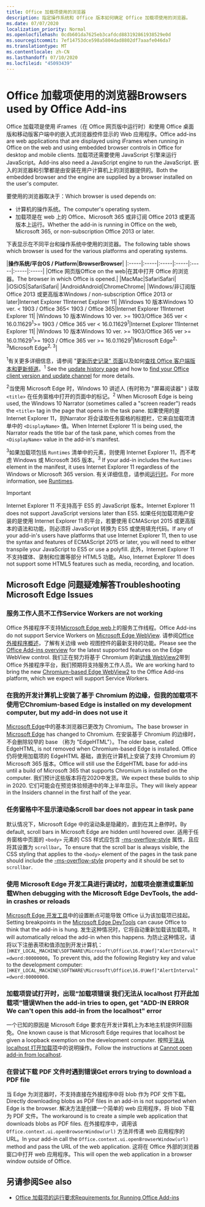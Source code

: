 ```yaml
---
title: Office 加载项使用的浏览器
description: 指定操作系统和 Office 版本如何确定 Office 加载项使用的浏览器。
ms.date: 07/07/2020
localization_priority: Normal
ms.openlocfilehash: 0cdb601da7625eb3cafdcd883192861938529e0d
ms.sourcegitcommit: 7ef14753dce598a5804dad8802df7aaafe046da7
ms.translationtype: MT
ms.contentlocale: zh-CN
ms.lasthandoff: 07/10/2020
ms.locfileid: "45093439"
---
```

# <a name="browsers-used-by-office-add-ins"></a><span data-ttu-id="01064-103">Office 加载项使用的浏览器</span><span class="sxs-lookup"><span data-stu-id="01064-103">Browsers used by Office Add-ins</span></span>

<span data-ttu-id="01064-104">Office 加载项是使用 iFrames（在 Office 网页版中运行时）和使用 Office 桌面版和移动版客户端中的嵌入式浏览器控件显示的 Web 应用程序。</span><span class="sxs-lookup"><span data-stu-id="01064-104">Office add-ins are web applications that are displayed using iFrames when running in Office on the web and using embedded browser controls in Office for desktop and mobile clients.</span></span> <span data-ttu-id="01064-105">加载项还需要使用 JavaScript 引擎来运行 JavaScript。</span><span class="sxs-lookup"><span data-stu-id="01064-105">Add-ins also need a JavaScript engine to run the JavaScript.</span></span> <span data-ttu-id="01064-106">嵌入的浏览器和引擎都是由安装在用户计算机上的浏览器提供的。</span><span class="sxs-lookup"><span data-stu-id="01064-106">Both the embedded browser and the engine are supplied by a browser installed on the user's computer.</span></span>

<span data-ttu-id="01064-107">要使用的浏览器取决于：</span><span class="sxs-lookup"><span data-stu-id="01064-107">Which browser is used depends on:</span></span>

- <span data-ttu-id="01064-108">计算机的操作系统。</span><span class="sxs-lookup"><span data-stu-id="01064-108">The computer's operating system.</span></span>
- <span data-ttu-id="01064-109">加载项是在 web 上的 Office、Microsoft 365 或非订阅 Office 2013 或更高版本上运行。</span><span class="sxs-lookup"><span data-stu-id="01064-109">Whether the add-in is running in Office on the web, Microsoft 365, or non-subscription Office 2013 or later.</span></span>

<span data-ttu-id="01064-110">下表显示在不同平台和操作系统中使用的浏览器。</span><span class="sxs-lookup"><span data-stu-id="01064-110">The following table shows which browser is used for the various platforms and operating systems.</span></span>

|<span data-ttu-id="01064-111">**操作系统/平台**</span><span class="sxs-lookup"><span data-stu-id="01064-111">**OS / Platform**</span></span>|<span data-ttu-id="01064-112">**Browser**</span><span class="sxs-lookup"><span data-stu-id="01064-112">**Browser**</span></span>|
|:-----|:-----|:-----|:-----|:-----|:-----|:-----|
|<span data-ttu-id="01064-113">Office 网页版</span><span class="sxs-lookup"><span data-stu-id="01064-113">Office on the web</span></span>|<span data-ttu-id="01064-114">在其中打开 Office 的浏览器。</span><span class="sxs-lookup"><span data-stu-id="01064-114">The browser in which Office is opened.</span></span>|
|<span data-ttu-id="01064-115">Mac</span><span class="sxs-lookup"><span data-stu-id="01064-115">Mac</span></span>|<span data-ttu-id="01064-116">Safari</span><span class="sxs-lookup"><span data-stu-id="01064-116">Safari</span></span>|
|<span data-ttu-id="01064-117">iOS</span><span class="sxs-lookup"><span data-stu-id="01064-117">iOS</span></span>|<span data-ttu-id="01064-118">Safari</span><span class="sxs-lookup"><span data-stu-id="01064-118">Safari</span></span>|
|<span data-ttu-id="01064-119">Android</span><span class="sxs-lookup"><span data-stu-id="01064-119">Android</span></span>|<span data-ttu-id="01064-120">Chrome</span><span class="sxs-lookup"><span data-stu-id="01064-120">Chrome</span></span>|
|<span data-ttu-id="01064-121">Windows/非订阅版 Office 2013 或更高版本</span><span class="sxs-lookup"><span data-stu-id="01064-121">Windows / non-subscription Office 2013 or later</span></span>|<span data-ttu-id="01064-122">Internet Explorer 11</span><span class="sxs-lookup"><span data-stu-id="01064-122">Internet Explorer 11</span></span>|
|<span data-ttu-id="01064-123">Windows 10 版本</span><span class="sxs-lookup"><span data-stu-id="01064-123">Windows 10 ver.</span></span> <span data-ttu-id="01064-124">< 1903 / Office 365</span><span class="sxs-lookup"><span data-stu-id="01064-124">< 1903 / Office 365</span></span>|<span data-ttu-id="01064-125">Internet Explorer 11</span><span class="sxs-lookup"><span data-stu-id="01064-125">Internet Explorer 11</span></span>|
|<span data-ttu-id="01064-126">Windows 10 版本</span><span class="sxs-lookup"><span data-stu-id="01064-126">Windows 10 ver.</span></span> <span data-ttu-id="01064-127">>= 1903/Office 365 ver < 16.0.11629<sup>1</sup></span><span class="sxs-lookup"><span data-stu-id="01064-127">>= 1903 / Office 365 ver < 16.0.11629<sup>1</sup></span></span>|<span data-ttu-id="01064-128">Internet Explorer 11</span><span class="sxs-lookup"><span data-stu-id="01064-128">Internet Explorer 11</span></span>|
|<span data-ttu-id="01064-129">Windows 10 版本</span><span class="sxs-lookup"><span data-stu-id="01064-129">Windows 10 ver.</span></span> <span data-ttu-id="01064-130">>= 1903/Office 365 ver >= 16.0.11629<sup>1</sup></span><span class="sxs-lookup"><span data-stu-id="01064-130">>= 1903 / Office 365 ver >= 16.0.11629<sup>1</sup></span></span>|<span data-ttu-id="01064-131">Microsoft Edge<sup>2、3</sup></span><span class="sxs-lookup"><span data-stu-id="01064-131">Microsoft Edge<sup>2, 3</sup></span></span>|

<span data-ttu-id="01064-132"><sup>1</sup>有关更多详细信息，请参阅 "[更新历史记录" 页面](/officeupdates/update-history-office365-proplus-by-date)以及如何[查找 Office 客户端版本和更新频道](https://support.office.com/article/What-version-of-Office-am-I-using-932788b8-a3ce-44bf-bb09-e334518b8b19)。</span><span class="sxs-lookup"><span data-stu-id="01064-132"><sup>1</sup> See the [update history page](/officeupdates/update-history-office365-proplus-by-date) and how to [find your Office client version and update channel](https://support.office.com/article/What-version-of-Office-am-I-using-932788b8-a3ce-44bf-bb09-e334518b8b19) for more details.</span></span>

<span data-ttu-id="01064-133"><sup>2</sup>当使用 Microsoft Edge 时，Windows 10 讲述人 (有时称为 "屏幕阅读器" ) 读取 `<title>` 在任务窗格中打开的页面中的标记。</span><span class="sxs-lookup"><span data-stu-id="01064-133"><sup>2</sup> When Microsoft Edge is being used, the Windows 10 Narrator (sometimes called a "screen reader") reads the `<title>` tag in the page that opens in the task pane.</span></span> <span data-ttu-id="01064-134">如果使用的是 Internet Explorer 11，则Narrator 将会读取任务窗格的标题栏，它来自加载项清单中的 `<DisplayName>` 值。</span><span class="sxs-lookup"><span data-stu-id="01064-134">When Internet Explorer 11 is being used, the Narrator reads the title bar of the task pane, which comes from the `<DisplayName>` value in the add-in's manifest.</span></span>

<span data-ttu-id="01064-135"><sup>3</sup>如果加载项包括 `Runtimes` 清单中的元素，则使用 Internet Explorer 11，而不考虑 Windows 或 Microsoft 365 版本。</span><span class="sxs-lookup"><span data-stu-id="01064-135"><sup>3</sup> If your add-in includes the `Runtimes` element in the manifest, it uses Internet Explorer 11 regardless of the Windows or Microsoft 365 version.</span></span> <span data-ttu-id="01064-136">有关详细信息，请参阅[运行时](../reference/manifest/runtimes.md)。</span><span class="sxs-lookup"><span data-stu-id="01064-136">For more information, see [Runtimes](../reference/manifest/runtimes.md).</span></span>

> [!IMPORTANT]
> <span data-ttu-id="01064-137">Internet Explorer 11 不支持高于 ES5 的 JavaScript 版本。</span><span class="sxs-lookup"><span data-stu-id="01064-137">Internet Explorer 11 does not support JavaScript versions later than ES5.</span></span> <span data-ttu-id="01064-138">如果任何加载项用户安装的是使用 Internet Explorer 11 的平台，若要使用 ECMAScript 2015 或更高版本的语法和功能，则必须将 JavaScript 转换为 ES5 或使用填充代码。</span><span class="sxs-lookup"><span data-stu-id="01064-138">If any of your add-in's users have platforms that use Internet Explorer 11, then to use the syntax and features of ECMAScript 2015 or later, you will need to either transpile your JavaScript to ES5 or use a polyfill.</span></span> <span data-ttu-id="01064-139">此外，Internet Explorer 11 不支持媒体、录制和位置等部分 HTML5 功能。</span><span class="sxs-lookup"><span data-stu-id="01064-139">Also, Internet Explorer 11 does not support some HTML5 features such as media, recording, and location.</span></span>

## <a name="troubleshooting-microsoft-edge-issues"></a><span data-ttu-id="01064-140">Microsoft Edge 问题疑难解答</span><span class="sxs-lookup"><span data-stu-id="01064-140">Troubleshooting Microsoft Edge Issues</span></span>

### <a name="service-workers-are-not-working"></a><span data-ttu-id="01064-141">服务工作人员不工作</span><span class="sxs-lookup"><span data-stu-id="01064-141">Service Workers are not working</span></span>

<span data-ttu-id="01064-142">Office 外接程序不支持[Microsoft Edge web](/microsoft-edge/hosting/webview)上的服务工作线程。</span><span class="sxs-lookup"><span data-stu-id="01064-142">Office Add-ins do not support Service Workers on [Microsoft Edge WebView](/microsoft-edge/hosting/webview).</span></span> <span data-ttu-id="01064-143">请参阅[Office 外接程序概述](../overview/office-add-ins.md)，了解有关边缘 web 视图控件的最新支持的功能。</span><span class="sxs-lookup"><span data-stu-id="01064-143">Please see the [Office Add-ins overview](../overview/office-add-ins.md) for the latest supported features on the Edge WebView control.</span></span> <span data-ttu-id="01064-144">我们正在努力将基于 Chromium 的新[边缘 WebView2](/microsoft-edge/hosting/webview2)带到 Office 外接程序平台，我们预期将支持服务工作人员。</span><span class="sxs-lookup"><span data-stu-id="01064-144">We are working hard to bring the new [Chromium-based Edge WebView2](/microsoft-edge/hosting/webview2) to the Office Add-ins platform, which we expect will support Service Workers.</span></span>

### <a name="chromium-based-edge-is-installed-on-my-development-computer-but-my-add-in-does-not-use-it"></a><span data-ttu-id="01064-145">在我的开发计算机上安装了基于 Chromium 的边缘，但我的加载项不使用它</span><span class="sxs-lookup"><span data-stu-id="01064-145">Chromium-based Edge is installed on my development computer, but my add-in does not use it</span></span>

<span data-ttu-id="01064-146">[Microsoft Edge](https://support.microsoft.com/help/4501095/download-the-new-microsoft-edge-based-on-chromium)中的基本浏览器已更改为 Chromium。</span><span class="sxs-lookup"><span data-stu-id="01064-146">The base browser in [Microsoft Edge](https://support.microsoft.com/help/4501095/download-the-new-microsoft-edge-based-on-chromium) has changed to Chromium.</span></span> <span data-ttu-id="01064-147">在安装基于 Chromium 的边缘时，不会删除较早的 base （称为 "EdgeHTML"）。</span><span class="sxs-lookup"><span data-stu-id="01064-147">The older base, called EdgeHTML, is not removed when Chromium-based Edge is installed.</span></span> <span data-ttu-id="01064-148">Office 仍将使用加载项的 EdgeHTML 基础，直到在计算机上安装了支持 Chromium 的 Microsoft 365 版本。</span><span class="sxs-lookup"><span data-stu-id="01064-148">Office will still use the EdgeHTML base for add-ins until a build of Microsoft 365 that supports Chromium is installed on the computer.</span></span> <span data-ttu-id="01064-149">我们预计这些版本将在2020中发货。</span><span class="sxs-lookup"><span data-stu-id="01064-149">We expect these builds to ship in 2020.</span></span> <span data-ttu-id="01064-150">它们可能会在预览体验频道中的年上半年显示。</span><span class="sxs-lookup"><span data-stu-id="01064-150">They will likely appear in the Insiders channel in the first half of the year.</span></span>

### <a name="scroll-bar-does-not-appear-in-task-pane"></a><span data-ttu-id="01064-151">任务窗格中不显示滚动条</span><span class="sxs-lookup"><span data-stu-id="01064-151">Scroll bar does not appear in task pane</span></span>

<span data-ttu-id="01064-152">默认情况下，Microsoft Edge 中的滚动条是隐藏的，直到在其上悬停时。</span><span class="sxs-lookup"><span data-stu-id="01064-152">By default, scroll bars in Microsoft Edge are hidden until hovered over.</span></span> <span data-ttu-id="01064-153">适用于任务窗格中页面的 `<body>` 元素的 CSS 样式应包含 [-ms-overflow-style](https://developer.mozilla.org/docs/Web/CSS/-ms-overflow-style) 属性，且应将其设置为 `scrollbar`。</span><span class="sxs-lookup"><span data-stu-id="01064-153">To ensure that the scroll bar is always visible, the CSS styling that applies to the `<body>` element of the pages in the task pane should include the [-ms-overflow-style](https://developer.mozilla.org/docs/Web/CSS/-ms-overflow-style) property and it should be set to `scrollbar`.</span></span> 

### <a name="when-debugging-with-the-microsoft-edge-devtools-the-add-in-crashes-or-reloads"></a><span data-ttu-id="01064-154">使用 Microsoft Edge 开发工具进行调试时，加载项会崩溃或重新加载</span><span class="sxs-lookup"><span data-stu-id="01064-154">When debugging with the Microsoft Edge DevTools, the add-in crashes or reloads</span></span>

<span data-ttu-id="01064-155">[Microsoft Edge 开发工具](https://www.microsoft.com/p/microsoft-edge-devtools-preview/9mzbfrmz0mnj?rtc=1&activetab=pivot%3Aoverviewtab)中的设置断点可能导致 Office 认为该加载项已挂起。</span><span class="sxs-lookup"><span data-stu-id="01064-155">Setting breakpoints in the [Microsoft Edge DevTools](https://www.microsoft.com/p/microsoft-edge-devtools-preview/9mzbfrmz0mnj?rtc=1&activetab=pivot%3Aoverviewtab) can cause Office to think that the add-in is hung.</span></span> <span data-ttu-id="01064-156">发生这种情况时，它将自动重新加载该加载项。</span><span class="sxs-lookup"><span data-stu-id="01064-156">It will automatically reload the add-in when this happens.</span></span> <span data-ttu-id="01064-157">为防止这种情况，请将以下注册表项和值添加到开发计算机：`[HKEY_LOCAL_MACHINE\SOFTWARE\Microsoft\Office\16.0\Wef]"AlertInterval"=dword:00000000`。</span><span class="sxs-lookup"><span data-stu-id="01064-157">To prevent this, add the following Registry key and value to the development computer: `[HKEY_LOCAL_MACHINE\SOFTWARE\Microsoft\Office\16.0\Wef]"AlertInterval"=dword:00000000`.</span></span>

### <a name="when-the-add-in-tries-to-open-get-add-in-error-we-cant-open-this-add-in-from-the-localhost-error"></a><span data-ttu-id="01064-158">加载项尝试打开时，出现“加载项错误 我们无法从 localhost 打开此加载项”错误</span><span class="sxs-lookup"><span data-stu-id="01064-158">When the add-in tries to open, get "ADD-IN ERROR We can't open this add-in from the localhost" error</span></span>

<span data-ttu-id="01064-159">一个已知的原因是 Microsoft Edge 要求在开发计算机上为本地主机提供环回豁免。</span><span class="sxs-lookup"><span data-stu-id="01064-159">One known cause is that Microsoft Edge requires that localhost be given a loopback exemption on the development computer.</span></span> <span data-ttu-id="01064-160">按照[无法从 localhost 打开加载项](/office/troubleshoot/error-messages/cannot-open-add-in-from-localhost)中的说明操作。</span><span class="sxs-lookup"><span data-stu-id="01064-160">Follow the instructions at [Cannot open add-in from localhost](/office/troubleshoot/error-messages/cannot-open-add-in-from-localhost).</span></span>

### <a name="get-errors-trying-to-download-a-pdf-file"></a><span data-ttu-id="01064-161">在尝试下载 PDF 文件时遇到错误</span><span class="sxs-lookup"><span data-stu-id="01064-161">Get errors trying to download a PDF file</span></span>

<span data-ttu-id="01064-162">当 Edge 为浏览器时，不支持直接在外接程序中将 blob 作为 PDF 文件下载。</span><span class="sxs-lookup"><span data-stu-id="01064-162">Directly downloading blobs as PDF files in an add-in is not supported when Edge is the browser.</span></span> <span data-ttu-id="01064-163">解决方法是创建一个简单的 web 应用程序，将 blob 下载为 PDF 文件。</span><span class="sxs-lookup"><span data-stu-id="01064-163">The workaround is to create a simple web application that downloads blobs as PDF files.</span></span> <span data-ttu-id="01064-164">在外接程序中，调用该 `Office.context.ui.openBrowserWindow(url)` 方法并传递 web 应用程序的 URL。</span><span class="sxs-lookup"><span data-stu-id="01064-164">In your add-in call the `Office.context.ui.openBrowserWindow(url)` method and pass the URL of the web application.</span></span> <span data-ttu-id="01064-165">这将在 Office 外部的浏览器窗口中打开 web 应用程序。</span><span class="sxs-lookup"><span data-stu-id="01064-165">This will open the web application in a browser window outside of Office.</span></span>

## <a name="see-also"></a><span data-ttu-id="01064-166">另请参阅</span><span class="sxs-lookup"><span data-stu-id="01064-166">See also</span></span>

- [<span data-ttu-id="01064-167">Office 加载项的运行要求</span><span class="sxs-lookup"><span data-stu-id="01064-167">Requirements for Running Office Add-ins</span></span>](requirements-for-running-office-add-ins.md)

